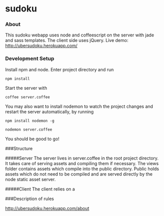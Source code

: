 sudoku
======

### About

This sudoku webapp uses node and coffeescript on the server with jade and sass templates.  The client side uses jQuery.
Live demo: http://ubersudoku.herokuapp.com/

### Development Setup

Install npm and node. 
Enter project directory and run 

`npm install`

Start the server with 

`coffee server.coffee`

You may also want to install nodemon to watch the project changes and restart the server automatically, by running

`npm install nodemon -g`

`nodemon server.coffee`

You should be good to go!  

###Structure

#####Server
The server lives in server.coffee in the root project directory.  It takes care of serving assets and compiling them if necessary.  The views folder contains assets which compile into the public directory.  Public holds assets which do not need to be compiled and are served directly by the node static asset server.  

#####Client
The client relies on a 

###Description of rules 

http://ubersudoku.herokuapp.com/about
